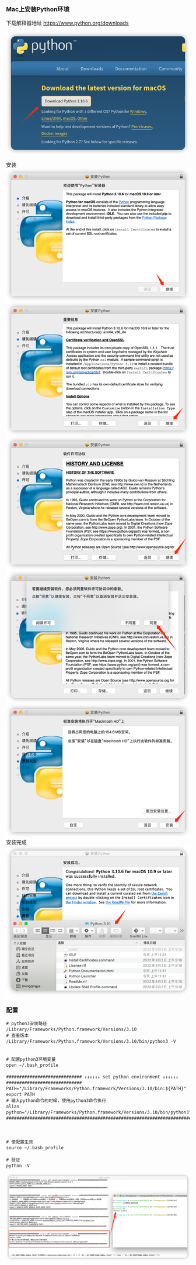 ### Mac上安装Python环境

下载解释器地址 https://www.python.org/downloads

![python-mac-downloads.png](images/python-mac-downloads.png)

安装
![python-mac-install.png](images/python-mac-install-01.png)
![python-mac-install.png](images/python-mac-install-02.png)
![python-mac-install.png](images/python-mac-install-03.png)
![python-mac-install.png](images/python-mac-install-04.png)
![python-mac-install.png](images/python-mac-install-05.png)
安装完成
![python-mac-install.png](images/python-mac-install-06.png)

### 配置

```shell
# python3安装路径
/Library/Frameworks/Python.framework/Versions/3.10
# 查看版本
/Library/Frameworks/Python.framework/Versions/3.10/bin/python3 -V


# 配置python3环境变量
open ~/.bash_profile

############################# ↓↓↓↓↓↓ set python environment ↓↓↓↓↓↓ #############################
PATH="/Library/Frameworks/Python.framework/Versions/3.10/bin:${PATH}"
export PATH
# 输入python命令的时候，使用python3命令执行
alias python="/Library/Frameworks/Python.framework/Versions/3.10/bin/python3"
################################################################################################



# 使配置生效
source ~/.bash_profile

# 验证
python -V
```

![python-mac-config.png](images/python-mac-config.png)
